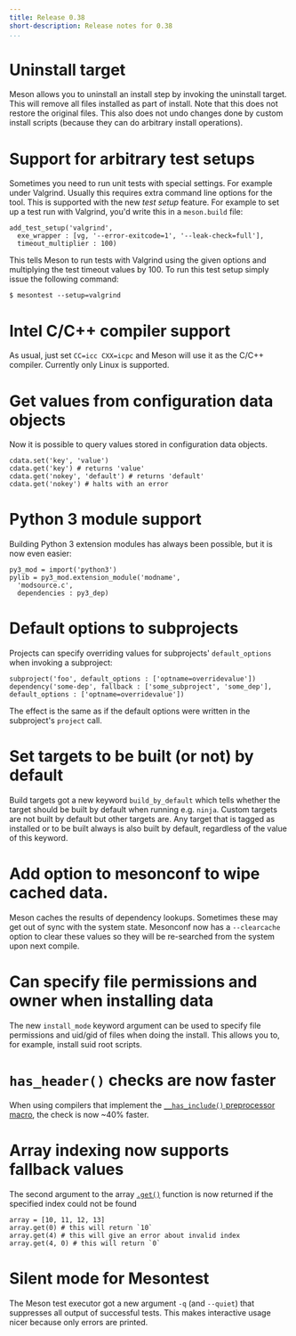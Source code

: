 ```yaml
---
title: Release 0.38
short-description: Release notes for 0.38
...
```


# Uninstall target

Meson allows you to uninstall an install step by invoking the uninstall target. This will remove all files installed as part of install. Note that this does not restore the original files. This also does not undo changes done by custom install scripts (because they can do arbitrary install operations).

# Support for arbitrary test setups

Sometimes you need to run unit tests with special settings. For example under Valgrind. Usually this requires extra command line options for the tool. This is supported with the new *test setup* feature. For example to set up a test run with Valgrind, you'd write this in a `meson.build` file:

```meson
add_test_setup('valgrind',
  exe_wrapper : [vg, '--error-exitcode=1', '--leak-check=full'],
  timeout_multiplier : 100)
```

This tells Meson to run tests with Valgrind using the given options and multiplying the test timeout values by 100. To run this test setup simply issue the following command:

```console
$ mesontest --setup=valgrind
```

# Intel C/C++ compiler support

As usual, just set `CC=icc CXX=icpc` and Meson will use it as the C/C++ compiler. Currently only Linux is supported.

# Get values from configuration data objects

Now it is possible to query values stored in configuration data objects.

```meson
cdata.set('key', 'value')
cdata.get('key') # returns 'value'
cdata.get('nokey', 'default') # returns 'default'
cdata.get('nokey') # halts with an error
```

# Python 3 module support

Building Python 3 extension modules has always been possible, but it is now even easier:

```meson
py3_mod = import('python3')
pylib = py3_mod.extension_module('modname',
  'modsource.c',
  dependencies : py3_dep)
```

# Default options to subprojects

Projects can specify overriding values for subprojects' `default_options` when invoking a subproject:

```meson
subproject('foo', default_options : ['optname=overridevalue'])
dependency('some-dep', fallback : ['some_subproject', 'some_dep'], default_options : ['optname=overridevalue'])
```

The effect is the same as if the default options were written in the subproject's `project` call.

# Set targets to be built (or not) by default

Build targets got a new keyword `build_by_default` which tells whether the target should be built by default when running e.g. `ninja`. Custom targets are not built by default but other targets are. Any target that is tagged as installed or to be built always is also built by default, regardless of the value of this keyword.

# Add option to mesonconf to wipe cached data.

Meson caches the results of dependency lookups. Sometimes these may get out of sync with the system state. Mesonconf now has a `--clearcache` option to clear these values so they will be re-searched from the system upon next compile.

# Can specify file permissions and owner when installing data

The new `install_mode` keyword argument can be used to specify file permissions and uid/gid of files when doing the install. This allows you to, for example, install suid root scripts.

# `has_header()` checks are now faster

When using compilers that implement the [`__has_include()` preprocessor macro](https://clang.llvm.org/docs/LanguageExtensions.html#include-file-checking-macros), the check is now ~40% faster.

# Array indexing now supports fallback values

The second argument to the array [`.get()`](https://github.com/mesonbuild/meson/wiki/Reference-manual#array-object) function is now returned if the specified index could not be found
```meson
array = [10, 11, 12, 13]
array.get(0) # this will return `10`
array.get(4) # this will give an error about invalid index
array.get(4, 0) # this will return `0`
```

# Silent mode for Mesontest

The Meson test executor got a new argument `-q` (and `--quiet`) that suppresses all output of successful tests. This makes interactive usage nicer because only errors are printed.

